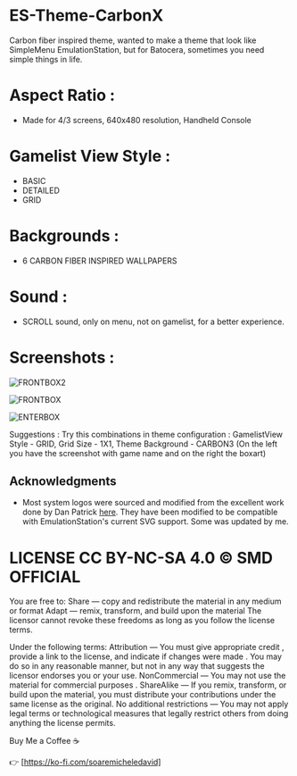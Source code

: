 # ES-Theme-CarbonX
Carbon fiber inspired theme, wanted to make a theme that look like SimpleMenu EmulationStation, but for Batocera, sometimes you need simple things in life.
# Aspect Ratio :
- Made for 4/3 screens, 640x480 resolution,  Handheld Console
  
# Gamelist View Style :
- BASIC
- DETAILED
- GRID
  
# Backgrounds :
- 6 CARBON FIBER INSPIRED WALLPAPERS

# Sound :
- SCROLL sound, only on menu, not on gamelist, for a better experience.

# Screenshots :

![FRONTBOX2](https://github.com/soaremicheledavid/ES-Theme-CarbonX/assets/157101299/df0bca5f-bdda-49a1-87ae-7ec25076e6fe)

![FRONTBOX](https://github.com/soaremicheledavid/ES-Theme-CarbonX/assets/157101299/81ff0965-7b19-4f46-9359-5cb6370cbd96)

![ENTERBOX](https://github.com/soaremicheledavid/ES-Theme-CarbonX/assets/157101299/c916f3f4-e99a-47b0-a77f-b8009184e517)

Suggestions :
Try this combinations in theme configuration : GamelistView Style - GRID, Grid Size - 1X1, Theme Background - CARBON3 (On the left you have the screenshot with game name and on the right the boxart)

## **Acknowledgments**
* Most system logos were sourced and modified from the excellent work done by Dan Patrick [here](https://archive.org/details/console-logos-professionally-redrawn-plus-official-versions).  They have been modified to be compatible with EmulationStation's current SVG support. Some was updated by me.

# LICENSE CC BY-NC-SA 4.0 © SMD OFFICIAL

You are free to:
Share — copy and redistribute the material in any medium or format
Adapt — remix, transform, and build upon the material
The licensor cannot revoke these freedoms as long as you follow the license terms.

Under the following terms:
Attribution — You must give appropriate credit , provide a link to the license, and indicate if changes were made . You may do so in any reasonable manner, but not in any way that suggests the licensor endorses you or your use.
NonCommercial — You may not use the material for commercial purposes .
ShareAlike — If you remix, transform, or build upon the material, you must distribute your contributions under the same license as the original.
No additional restrictions — You may not apply legal terms or technological measures that legally restrict others from doing anything the license permits.

Buy Me a Coffee ☕

👉 [https://ko-fi.com/soaremicheledavid] 
